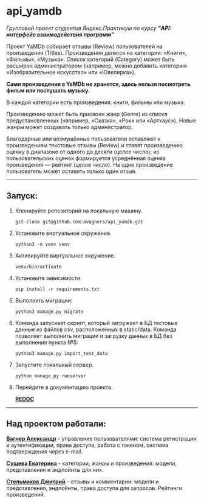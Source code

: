 # api_yamdb

*Групповой проект студентов Яндекс.Практикум по курсу **"API: интерфейс взаимодействия программ"***

Проект YaMDb собирает отзывы (Review) пользователей на произведения (Titles). Произведения делятся на категории: «Книги», «Фильмы», «Музыка». Список категорий (Category) может быть расширен администратором (например, можно добавить категорию «Изобразительное искусство» или «Ювелирка»).

**Сами произведения в YaMDb не хранятся, здесь нельзя посмотреть фильм или послушать музыку.**

В каждой категории есть произведения: книги, фильмы или музыка.

Произведению может быть присвоен жанр (Genre) из списка предустановленных (например, «Сказка», «Рок» или «Артхаус»). Новые жанры может создавать только администратор.

Благодарные или возмущённые пользователи оставляют к произведениям текстовые отзывы (Review) и ставят произведению оценку в диапазоне от одного до десяти (целое число); из пользовательских оценок формируется усреднённая оценка произведения — рейтинг (целое число). На одно произведение пользователь может оставить только один отзыв.

___

## Запуск:
1. Клонируйте репозиторий на локальную машину.

    ``git clone git@github.com:avagners/api_yamdb.git``

2. Установите виртуальное окружение.

    ``python3 -m venv venv``

3. Активируйте виртуальное окружение.

    ``venv/bin/activate``

4. Установите зависимости.

    ``pip install -r requirements.txt``

5. Выполнить миграции:

    ``python3 manage.py migrate``

6. Команда запускает скрипт, который загружает в БД тестовые данные из файлов csv, расположенных в static/data. Команда позволяет выполнить миграции и загрузку данных в БД без выполнения пункта №5:

    ``python3 manage.py import_test_data``

7. Запустите локальный сервер.

    ``python manage.py runserver``

8. Перейдите в документацию проекта.

    **[REDOC](http://127.0.0.1:8000/redoc/)**

---
## Над проектом работали:
**[Вагнер Александр](https://github.com/avagners)** - управление пользователями: система регистрации и аутентификации, права доступа, работа с токеном, система подтверждения через e-mail.

**[Сущева Екатерина](https://github.com/MelatoZa)** - категории, жанры и произведения: модели, представления и эндпойнты для них.

**[Стельмахов Дмитрий](https://github.com/farmat2909)** - отзывы и комментарии: модели и представления, эндпойнты, права доступа для запросов. Рейтинги произведений.
